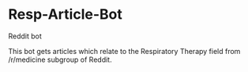 # Resp-Article-Bot
Reddit bot 

This bot gets articles which relate to the Respiratory Therapy field from /r/medicine subgroup of Reddit.
